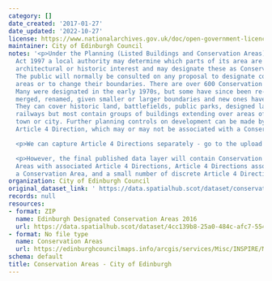 ```yaml
---
category: []
date_created: '2017-01-27'
date_updated: '2022-10-27'
license: https://www.nationalarchives.gov.uk/doc/open-government-licence/version/3/
maintainer: City of Edinburgh Council
notes: '<p>Under the Planning (Listed Buildings and Conservation Areas) (Scotland)
  Act 1997 a local authority may determine which parts of its area are of special
  architectural or historic interest and may designate these as Conservation Areas.
  The public will normally be consulted on any proposal to designate conservation
  areas or to change their boundaries. There are over 600 Conservation Areas in Scotland.
  Many were designated in the early 1970s, but some have since been re-designated,
  merged, renamed, given smaller or larger boundaries and new ones have been added.
  They can cover historic land, battlefields, public parks, designed landscapes or
  railways but most contain groups of buildings extending over areas of a village,
  town or city. Further planning controls on development can be made by way of an
  Article 4 Direction, which may or may not be associated with a Conservation Area.</p>

  <p>We can capture Article 4 Directions separately - go to the upload for that data.</p>

  <p>However, the final published data layer will contain Conservation Areas, Conservation
  Areas with associated Article 4 Directions, Article 4 Directions associated with
  a Conservation Area, and a small number of discrete Article 4 Direction areas.</p>'
organization: City of Edinburgh Council
original_dataset_link: ' https://data.spatialhub.scot/dataset/conservation_areas-ce'
records: null
resources:
- format: ZIP
  name: Edinburgh Designated Conservation Areas 2016
  url: https://data.spatialhub.scot/dataset/4cc139b8-25a0-484c-afc7-5549b71b2174/resource/61960e23-e083-49c3-b366-60c68af1010e/download/conara.zip
- format: No file type
  name: Conservation Areas
  url: https://edinburghcouncilmaps.info/arcgis/services/Misc/INSPIRE/MapServer/WFSServer?
schema: default
title: Conservation Areas - City of Edinburgh
---
```


